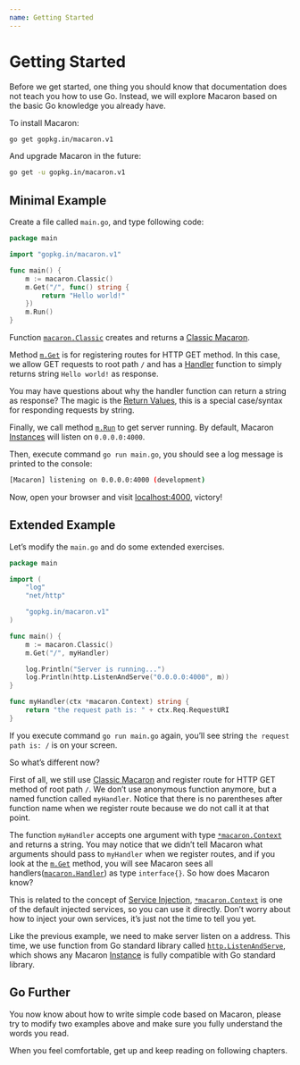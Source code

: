 ```yaml
---
name: Getting Started
---
```


# Getting Started 

Before we get started, one thing you should know that documentation does not teach you how to use Go. Instead, we will explore Macaron based on the basic Go knowledge you already have.

To install Macaron:

```sh
go get gopkg.in/macaron.v1
```

And upgrade Macaron in the future:

```sh
go get -u gopkg.in/macaron.v1
```

## Minimal Example

Create a file called `main.go`, and type following code:

```go
package main

import "gopkg.in/macaron.v1"

func main() {
	m := macaron.Classic()
	m.Get("/", func() string {
		return "Hello world!"
	})
	m.Run()
}
```

Function [`macaron.Classic`](https://gowalker.org/gopkg.in/macaron.v1#Classic) creates and returns a [Classic Macaron](core_concepts#classic-macaron).

Method [`m.Get`](https://gowalker.org/gopkg.in/macaron.v1#Router_Get) is for registering routes for HTTP GET method. In this case, we allow GET requests to root path `/` and has a [Handler](core_concepts#handlers) function to simply returns string `Hello world!` as response.

You may have questions about why the handler function can return a string as response? The magic is the [Return Values](core_concepts#return-values), this is a special case/syntax for responding requests by string.

Finally, we call method [`m.Run`](https://gowalker.org/gopkg.in/macaron.v1#Macaron_Run) to get server running. By default, Macaron [Instances](core_concepts#instances) will listen on `0.0.0.0:4000`.

Then, execute command `go run main.go`, you should see a log message is printed to the console:

```sh
[Macaron] listening on 0.0.0.0:4000 (development)
```

Now, open your browser and visit [localhost:4000](http://localhost:4000), victory!

## Extended Example

Let’s modify the `main.go` and do some extended exercises.

```go
package main

import (
	"log"
	"net/http"

	"gopkg.in/macaron.v1"
)

func main() {
	m := macaron.Classic()
	m.Get("/", myHandler)

	log.Println("Server is running...")
	log.Println(http.ListenAndServe("0.0.0.0:4000", m))
}

func myHandler(ctx *macaron.Context) string {
	return "the request path is: " + ctx.Req.RequestURI
}
```

If you execute command `go run main.go` again, you’ll see string `the request path is: /` is on your screen.

So what’s different now? 

First of all, we still use [Classic Macaron](core_concepts#classic-macaron) and register route for HTTP GET method of root path `/`. We don’t use anonymous function anymore, but a named function called `myHandler`. Notice that there is no parentheses after function name when we register route because we do not call it at that point.

The function `myHandler` accepts one argument with type [`*macaron.Context`](../middlewares/core_services#context) and returns a string. You may notice that we didn’t tell Macaron what arguments should pass to `myHandler` when we register routes, and if you look at the [`m.Get`](https://gowalker.org/gopkg.in/macaron.v1#Router_Get) method, you will see Macaron sees all handlers([`macaron.Handler`](https://gowalker.org/gopkg.in/macaron.v1#Handler)) as type `interface{}`. So how does Macaron know?

This is related to the concept of [Service Injection](core_concepts#service-injection), [`*macaron.Context`](../middlewares/core_services#context) is one of the default injected services, so you can use it directly. Don’t worry about how to inject your own services, it’s just not the time to tell you yet.

Like the previous example, we need to make server listen on a address. This time, we use function from Go standard library called [`http.ListenAndServe`](https://gowalker.org/net/http#ListenAndServe), which shows any Macaron [Instance](core_concepts#instances) is fully compatible with Go standard library.

## Go Further

You now know about how to write simple code based on Macaron, please try to modify two examples above and make sure you fully understand the words you read.

When you feel comfortable, get up and keep reading on following chapters.